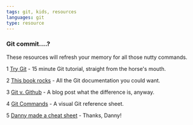 ```yaml
---
tags: git, kids, resources
languages: git
type: resource
---
```


### Git commit....?

These resources will refresh your memory for all those nutty commands. 

1 [Try Git](https://try.github.io/levels/1/challenges/1) - 15 minute Git tutorial, straight from the horse's mouth.

2 [This book rocks](http://git-scm.com/book/en/v2) - All the Git documentation you could want.

3 [Git v. Github](http://www.jahya.net/blog/?2013-05-git-vs-github) - A blog post what the difference is, anyway.

4 [Git Commands](http://marklodato.github.io/visual-git-guide/index-en.html#basic-usage) - A visual Git reference sheet.

5 [Danny made a cheat sheet](https://gist.github.com/dfenjves/6c3832ae7c9d1cf504f2) - Thanks, Danny!

